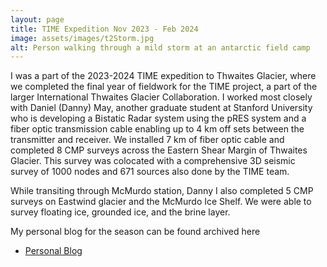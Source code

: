 ```yaml
---
layout: page
title: TIME Expedition Nov 2023 - Feb 2024
image: assets/images/t2Storm.jpg
alt: Person walking through a mild storm at an antarctic field camp
---
```


I was a part of the 2023-2024 TIME expedition to Thwaites Glacier, where we completed the final year of fieldwork for the TIME project, a part of the larger International Thwaites Glacier Collaboration. I worked most closely with Daniel (Danny) May, another graduate student at Stanford University who is developing a Bistatic Radar system using the pRES system and a fiber optic transmission cable enabling up to 4 km off sets between the transmitter and receiver. We installed 7 km of fiber optic cable and completed 8 CMP surveys across the Eastern Shear Margin of Thwaites Glacier. This survey was colocated with a comprehensive 3D seismic survey of 1000 nodes and 671 sources also done by the TIME team. 

While transiting through McMurdo station, Danny I also completed 5 CMP surveys on Eastwind glacier and the McMurdo Ice Shelf. We were able to survey floating ice, grounded ice, and the brine layer. 

My personal blog for the season can be found archived here
<ul class="actions">
	<li><a href="https://groups.google.com/g/summerssouthernsojournsequel" class="button">Personal Blog</a></li>
      </ul>

